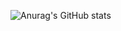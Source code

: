 ![Anurag's GitHub stats](https://github-readme-stats.vercel.app/api?username=Adatan&show_icons=true&theme=tokyonight)<br/>
<!---
[![Top Langs](https://github-readme-stats.vercel.app/api/top-langs/?username=Adatan&layout=compact&theme=tokyonight)](https://github.com/anuraghazra/github-readme-stats)
-->

<!--
**Adatan/Adatan** is a ✨ _special_ ✨ repository because its `README.md` (this file) appears on your GitHub profile.

Here are some ideas to get you started:

- 🔭 I’m currently working on ...
- 🌱 I’m currently learning ...
- 👯 I’m looking to collaborate on ...
- 🤔 I’m looking for help with ...
- 💬 Ask me about ...
- 📫 How to reach me: ...
- 😄 Pronouns: ...
- ⚡ Fun fact: ...
-->
